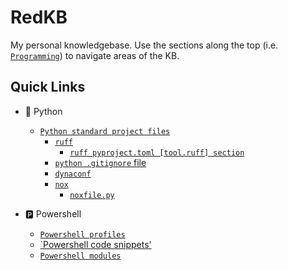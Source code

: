 # RedKB

My personal knowledgebase. Use the sections along the top (i.e. [`Programming`](programming/index.md)) to navigate areas of the KB.

## Quick Links

- 🐍 Python
    - [`Python standard project files`](programming/standard-project-files/python/index.md)
        - [`ruff`](programming/standard-project-files/python/ruff/index.md)
            - [`ruff pyproject.toml [tool.ruff] section`](programming/standard-project-files/python/ruff/pyproject-ruff.md)
        - [`python .gitignore` file](programming/standard-project-files/python/gitignore.md)
        - [`dynaconf`](programming/standard-project-files/python/Dynaconf/index.md)
        - [`nox`](programming/standard-project-files/python/nox/index.md)
            - [`noxfile.py`](programming/standard-project-files/python/nox/index.md#noxfilepy-base)

- 🅿️ Powershell
    - [`Powershell profiles`](programming/powershell/profiles/index.md)
    - [`Powershell code snippets'](programming/powershell/snippets/index.md)
    - [`Powershell modules`](programming/powershell/modules/index.md)
